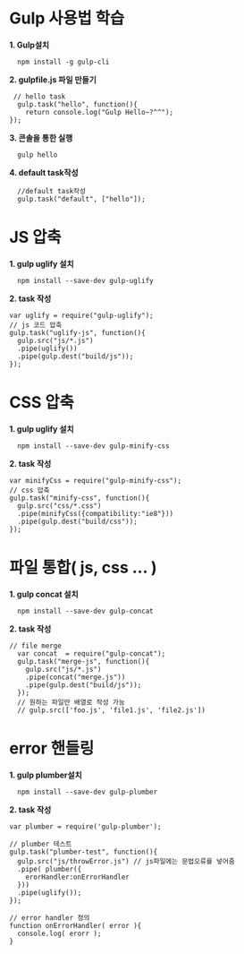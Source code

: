 # Gulp 사용법 학습

 **1. Gulp설치**
```{.javascript}
  npm install -g gulp-cli
```

 **2. gulpfile.js 파일 만들기**

```{.javascript}
 // hello task
  gulp.task("hello", function(){
    return console.log("Gulp Hello~?^^");
});
```

  **3. 콘솔을 통한 실행**
```{.javascript}
  gulp hello
```
  **4. default task작성**
```{.javascript}
  //default task작성
  gulp.task("default", ["hello"]);
```

# JS 압축

  **1. gulp uglify 설치**
  ```{.javascript}
    npm install --save-dev gulp-uglify
  ```

  **2. task 작성**
  ```{.javascript}
  var uglify = require("gulp-uglify");
  // js 코드 압축
  gulp.task("uglify-js", function(){
    gulp.src("js/*.js")
    .pipe(uglify())
    .pipe(gulp.dest("build/js"));
  });
  ```

# CSS 압축
**1. gulp uglify 설치**
```{.javascript}
  npm install --save-dev gulp-minify-css
```

**2. task 작성**
```{.javascript}
var minifyCss = require("gulp-minify-css");
// css 압축
gulp.task("minify-css", function(){
  gulp.src("css/*.css")
  .pipe(minifyCss({compatibility:"ie8"}))
  .pipe(gulp.dest("build/css"));
});
```

# 파일 통합( js, css ... )
**1. gulp concat 설치**
```{.javascript}
  npm install --save-dev gulp-concat
```
**2. task 작성**
```{.javascript}
// file merge
  var concat  = require("gulp-concat");
  gulp.task("merge-js", function(){
    gulp.src("js/*.js")
    .pipe(concat("merge.js"))
    .pipe(gulp.dest("build/js"));
  });
  // 원하는 파일만 배열로 작성 가능
  // gulp.src(['foo.js', 'file1.js', 'file2.js'])
```

# error 핸들링
**1. gulp plumber설치**
```{.javascript}
  npm install --save-dev gulp-plumber
```
**2. task 작성**
```{.javascript}
var plumber = require('gulp-plumber');

// plumber 테스트
gulp.task("plumber-test", function(){
  gulp.src("js/throwError.js") // js파일에는 문법오류를 넣어줌
  .pipe( plumber({
    erorHandler:onErrorHandler
  }))
  .pipe(uglify());
});

// error handler 정의
function onErrorHandler( error ){
  console.log( erorr );
}
```

